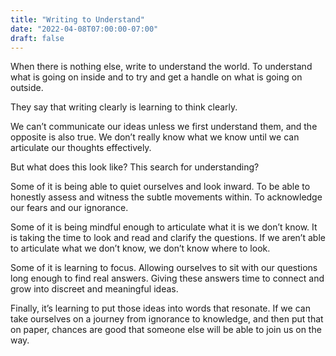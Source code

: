 ```yaml
---
title: "Writing to Understand"
date: "2022-04-08T07:00:00-07:00"
draft: false
---
```

When there is nothing else, write to understand the world. To understand what is going on inside and to try and get a handle on what is going on outside.

They say that writing clearly is learning to think clearly.

We can’t communicate our ideas unless we first understand them, and the opposite is also true. We don’t really know what we know until we can articulate our thoughts effectively.

But what does this look like? This search for understanding?

Some of it is being able to quiet ourselves and look inward. To be able to honestly assess and witness the subtle movements within. To acknowledge our fears and our ignorance.

Some of it is being mindful enough to articulate what it is we don’t know. It is taking the time to look and read and clarify the questions. If we aren’t able to articulate what we don’t know, we don’t know where to look.

Some of it is learning to focus. Allowing ourselves to sit with our questions long enough to find real answers. Giving these answers time to connect and grow into discreet and meaningful ideas.

Finally, it’s learning to put those ideas into words that resonate. If we can take ourselves on a journey from ignorance to knowledge, and then put that on paper, chances are good that someone else will be able to join us on the way.
